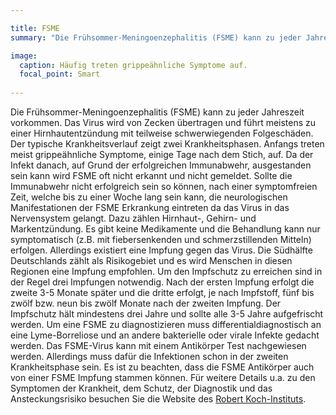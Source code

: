 ```yaml
---

title: FSME
summary: "Die Frühsommer-Meningoenzephalitis (FSME) kann zu jeder Jahreszeit vorkommen."

image:
  caption: Häufig treten grippeähnliche Symptome auf.
  focal_point: Smart
  
---
```


Die Frühsommer-Meningoenzephalitis (FSME) kann zu jeder Jahreszeit vorkommen. Das Virus wird
von Zecken übertragen und führt meistens zu einer Hirnhautentzündung mit teilweise
schwerwiegenden Folgeschäden. Der typische Krankheitsverlauf zeigt zwei Krankheitsphasen.
Anfangs treten meist grippeähnliche Symptome, einige Tage nach dem Stich, auf. Da
der Infekt danach, auf Grund der erfolgreichen Immunabwehr, ausgestanden sein kann wird
FSME oft nicht erkannt und nicht gemeldet. Sollte die Immunabwehr nicht erfolgreich sein
so können, nach einer symptomfreien Zeit, welche bis zu einer Woche lang sein kann, die
neurologischen Manifestationen der FSME Erkrankung eintreten da das Virus in das Nervensystem
gelangt. Dazu zählen Hirnhaut-, Gehirn- und Markentzündung. Es gibt keine Medikamente und
die Behandlung kann nur symptomatisch (z.B. mit fiebersenkenden und schmerzstillenden Mitteln)
erfolgen. Allerdings existiert eine Impfung gegen das Virus. Die Südhälfte Deutschlands
zählt als Risikogebiet und es wird Menschen in diesen Regionen eine Impfung empfohlen.
Um den Impfschutz zu erreichen sind in der Regel drei Impfungen notwendig. Nach der ersten
Impfung erfolgt die zweite 3-5 Monate später und die dritte erfolgt, je nach Impfstoff,
fünf bis zwölf bzw. neun bis zwölf Monate nach der zweiten Impfung. Der Impfschutz hält
mindestens drei Jahre und sollte alle 3-5 Jahre aufgefrischt werden. Um eine FSME zu 
diagnostizieren muss differentialdiagnostisch an eine Lyme-Borreliose und an andere 
bakterielle oder virale Infekte gedacht werden. Das FSME-Virus kann mit einem Antikörper 
Test nachgewiesen werden. Allerdings muss dafür die Infektionen schon in der zweiten Krankheitsphase sein. Es ist zu beachten, dass die FSME Antikörper auch von einer FSME Impfung stammen können. Für weitere Details u.a. zu den Symptomen der Krankheit, dem Schutz, der Diagnostik und das Ansteckungsrisiko besuchen Sie die Website des [Robert Koch-Instituts](https://www.rki.de/DE/Content/Infekt/EpidBull/Merkblaetter/Ratgeber_FSME.html#doc2381918bodyText7).
